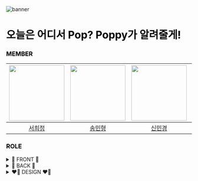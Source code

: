<!-- main image -->
<img src="https://cdn.discordapp.com/attachments/1303232654111674409/1309082679848861736/Poppy.png?ex=67458fc0&is=67443e40&hm=770648a01f346fb8dd290b475d8ddb39e1cbb60f9e6e491b3e5049447604c5cd&" alt="banner" />

<h1 style="color: black"> 오늘은 어디서 Pop? Poppy가 알려줄게!</h1>

<h3 style="color: black">
  MEMBER
</h3>

</summary>

| <img src="https://avatars.githubusercontent.com/u/112850550?v=4" width="150px" /> | <img src="https://avatars.githubusercontent.com/u/91649302?v=4" width="150px" />  | <img src="https://avatars.githubusercontent.com/u/187611980?v=4" width="150px" /> | <img src="https://avatars.githubusercontent.com/u/50512426?v=4" width="150px" /> | <img src="https://avatars.githubusercontent.com/u/134580213?v=4" width="150px" /> | <img src="https://avatars.githubusercontent.com/u/81540977?v=4" width="150px" /> | <img src="https://avatars.githubusercontent.com/u/185020836?v=4" width="150px" /> |
| :-------------------------------------------------------------------------------: | :-------------------------------------------------------------------------------: | :------------------------------------------------------------------------------: | :-------------------------------------------------------------------------------: | :------------------------------------------------------------------------------: | :------------------------------------------------------------------------------: | :------------------------------------------------------------------------------: |
|                       [서희정](https://github.com/Hxxjeong)                       |                       [송민형](https://github.com/minyongs)                        |                      [신민경](https://github.com/joannesla)                       |                     [오세원](https://github.com/muse9312)                      |                      [윤혜원](https://github.com/oniwon)                       |                       [이동규](https://github.com/Astro7145)                       |                       [조선아](https://github.com/elfinana)                       |

<summary>

<h3 style="color: black">
  ROLE
</h3>

</summary>

 <details>
  <summary>🐰 FRONT 🐰</summary>
  <div>

| <img src="https://avatars.githubusercontent.com/u/50512426?v=4" width="150px" /> | <img src="https://avatars.githubusercontent.com/u/81540977?v=4" width="150px" /> | <img src="https://avatars.githubusercontent.com/u/185020836?v=4" width="150px" /> |
| :------------------------------------------------------------------------------: | :------------------------------------------------------------------------------: | :------------------------------------------------------------------------------: |
|                     [오세원](https://github.com/muse9312)                      |                       [이동규](https://github.com/Astro7145)                       |                       [조선아](https://github.com/elfinana)                       |

  </div>
  </details>

 <details>
  <summary>🐢 BACK 🐢</summary>
  <div>

| <img src="https://avatars.githubusercontent.com/u/112850550?v=4" width="150px" /> | <img src="https://avatars.githubusercontent.com/u/91649302?v=4" width="150px" />  | <img src="https://avatars.githubusercontent.com/u/134580213?v=4" width="150px" /> |
| :-------------------------------------------------------------------------------: | :-------------------------------------------------------------------------------: | :------------------------------------------------------------------------------: |
|                       [서희정](https://github.com/Hxxjeong)                       |                       [송민형](https://github.com/minyongs)                        |                      [윤혜원](https://github.com/oniwon)                       |

</div>
</details>

<details>
  <summary>❤️‍🔥 DESIGN ❤️‍🔥 </summary>
  <div>

| <img src="https://avatars.githubusercontent.com/u/187611980?v=4" width="150px" /> |
| :-------------------------------------------------------------------------------: |
|                       [신민경](https://github.com/joannesla)                     |

  </div>
  </details>

</details>
